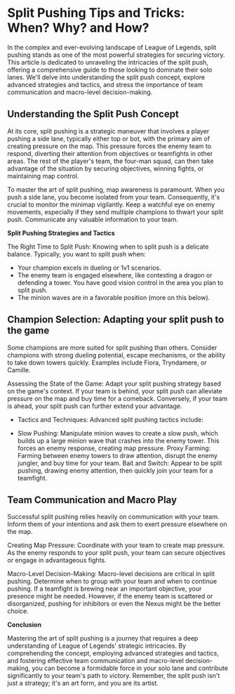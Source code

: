 # Split Pushing Tips and Tricks: When? Why? and How?

In the complex and ever-evolving landscape of League of Legends, split pushing stands as one of the most powerful strategies for securing victory. This article is dedicated to unraveling the intricacies of the split push, offering a comprehensive guide to those looking to dominate their solo lanes. We'll delve into understanding the split push concept, explore advanced strategies and tactics, and stress the importance of team communication and macro-level decision-making.

## Understanding the Split Push Concept

At its core, split pushing is a strategic maneuver that involves a player pushing a side lane, typically either top or bot, with the primary aim of creating pressure on the map. This pressure forces the enemy team to respond, diverting their attention from objectives or teamfights in other areas. The rest of the player's team, the four-man squad, can then take advantage of the situation by securing objectives, winning fights, or maintaining map control.

To master the art of split pushing, map awareness is paramount. When you push a side lane, you become isolated from your team. Consequently, it's crucial to monitor the minimap vigilantly. Keep a watchful eye on enemy movements, especially if they send multiple champions to thwart your split push. Communicate any valuable information to your team.

**Split Pushing Strategies and Tactics**

The Right Time to Split Push: Knowing when to split push is a delicate balance. Typically, you want to split push when:

- Your champion excels in dueling or 1v1 scenarios.
- The enemy team is engaged elsewhere, like contesting a dragon or defending a tower.
You have good vision control in the area you plan to split push.
- The minion waves are in a favorable position (more on this below).


## Champion Selection: Adapting your split push to the game

Some champions are more suited for split pushing than others. Consider champions with strong dueling potential, escape mechanisms, or the ability to take down towers quickly. Examples include Fiora, Tryndamere, or Camille.

Assessing the State of the Game: Adapt your split pushing strategy based on the game's context. If your team is behind, your split push can alleviate pressure on the map and buy time for a comeback. Conversely, if your team is ahead, your split push can further extend your advantage.

- Tactics and Techniques: Advanced split pushing tactics include:

- Slow Pushing: Manipulate minion waves to create a slow push, which builds up a large minion wave that crashes into the enemy tower. This forces an enemy response, creating map pressure.
Proxy Farming: Farming between enemy towers to draw attention, disrupt the enemy jungler, and buy time for your team.
Bait and Switch: Appear to be split pushing, drawing enemy attention, then quickly join your team for a teamfight.


## Team Communication and Macro Play

Successful split pushing relies heavily on communication with your team. Inform them of your intentions and ask them to exert pressure elsewhere on the map.

Creating Map Pressure: Coordinate with your team to create map pressure. As the enemy responds to your split push, your team can secure objectives or engage in advantageous fights.

Macro-Level Decision-Making: Macro-level decisions are critical in split pushing. Determine when to group with your team and when to continue pushing. If a teamfight is brewing near an important objective, your presence might be needed. However, if the enemy team is scattered or disorganized, pushing for inhibitors or even the Nexus might be the better choice.

**Conclusion**

Mastering the art of split pushing is a journey that requires a deep understanding of League of Legends' strategic intricacies. By comprehending the concept, employing advanced strategies and tactics, and fostering effective team communication and macro-level decision-making, you can become a formidable force in your solo lane and contribute significantly to your team's path to victory. Remember, the split push isn't just a strategy; it's an art form, and you are its artist.
